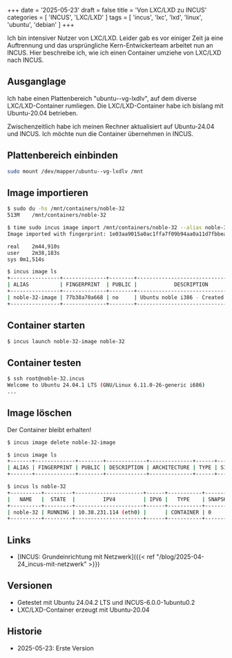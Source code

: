 +++
date = '2025-05-23'
draft = false
title = 'Von LXC/LXD zu INCUS'
categories = [ 'INCUS', 'LXC/LXD' ]
tags = [ 'incus', 'lxc', 'lxd', 'linux', 'ubuntu', 'debian' ]
+++

<!--
Von LXC/LXD zu INCUS
====================
-->

Ich bin intensiver Nutzer von LXC/LXD.
Leider gab es vor einiger Zeit ja eine Auftrennung
und das ursprüngliche Kern-Entwickerteam arbeitet nun
an INCUS. Hier beschreibe ich, wie ich einen Container
umziehe von LXC/LXD nach INCUS.

<!-- more -->

## Ausganglage

Ich habe einen Plattenbereich "ubuntu--vg-lxdlv",
auf dem diverse LXC/LXD-Container rumliegen.
Die LXC/LXD-Container habe ich bislang mit Ubuntu-20.04
betrieben.

Zwischenzeitlich habe ich meinen Rechner aktualisiert auf
Ubuntu-24.04 und INCUS. Ich möchte nun die Container
übernehmen in INCUS.

## Plattenbereich einbinden

```sh
sudo mount /dev/mapper/ubuntu--vg-lxdlv /mnt
```

## Image importieren

```sh
$ sudo du -hs /mnt/containers/noble-32
513M	/mnt/containers/noble-32

$ time sudo incus image import /mnt/containers/noble-32 --alias noble-32-image
Image imported with fingerprint: 1e03aa9015a0ac1ffa7f09b94aa0a11d7fbbeaeae73af170e3a8ade540f2fd8e

real	2m44,910s
user	2m38,183s
sys	0m1,514s

$ incus image ls
+----------------+--------------+--------+------------------------------------+--------------+-----------+-----------+-----------------------+
| ALIAS          | FINGERPRINT  | PUBLIC |            DESCRIPTION             | ARCHITECTURE |   TYPE    |   SIZE    |      UPLOAD DATE      |
+----------------+--------------+--------+------------------------------------+--------------+-----------+-----------+-----------------------+
| noble-32-image | 77b38a70a668 | no     | Ubuntu noble i386 - Created by uli | i686         | CONTAINER | 109.36MiB | 2025/05/23 19:28 CEST |
+----------------+--------------+--------+------------------------------------+--------------+-----------+-----------+-----------------------+
```

## Container starten

```sh
$ incus launch noble-32-image noble-32
```

## Container testen

```sh
$ ssh root@noble-32.incus
Welcome to Ubuntu 24.04.1 LTS (GNU/Linux 6.11.0-26-generic i686)
...
```

## Image löschen

Der Container bleibt erhalten!

```sh
$ incus image delete noble-32-image

$ incus image ls
+-------+-------------+--------+-------------+--------------+------+------+-------------+
| ALIAS | FINGERPRINT | PUBLIC | DESCRIPTION | ARCHITECTURE | TYPE | SIZE | UPLOAD DATE |
+-------+-------------+--------+-------------+--------------+------+------+-------------+

$ incus ls noble-32
+----------+---------+----------------------+------+-----------+-----------+
|   NAME   |  STATE  |         IPV4         | IPV6 |   TYPE    | SNAPSHOTS |
+----------+---------+----------------------+------+-----------+-----------+
| noble-32 | RUNNING | 10.38.231.114 (eth0) |      | CONTAINER | 0         |
+----------+---------+----------------------+------+-----------+-----------+
```

Links
-----

- [INCUS: Grundeinrichtung mit Netzwerk]({{< ref "/blog/2025-04-24_incus-mit-netzwerk" >}})

Versionen
---------

- Getestet mit Ubuntu 24.04.2 LTS und INCUS-6.0.0-1ubuntu0.2
- LXC/LXD-Container erzeugt mit Ubuntu-20.04

Historie
--------

- 2025-05-23: Erste Version
